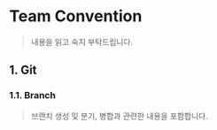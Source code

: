 # Team Convention

> 내용을 읽고 숙지 부탁드립니다.

## 1. Git

### 1.1. Branch

> 브랜치 생성 및 분기, 병합과 관련한 내용을 포함합니다.
